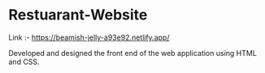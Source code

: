 # Restuarant-Website
Link :- https://beamish-jelly-a93e92.netlify.app/

Developed and designed the front end of the web application using HTML and CSS.
